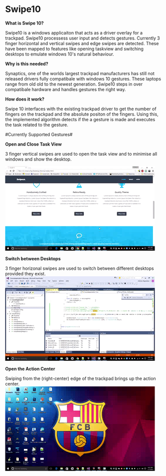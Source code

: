# Swipe10

**What is Swipe 10?**

Swipe10 is a windows applicaiton that acts as a driver overlay for a trackpad. Swipe10 processess user input and detects gestures. Currently 3 finger horizontal and vertical swipes and edge swipes are detected. These have been mapped to features like opening taskview and switching desktops to emulate windows 10's natural behaviour.

**Why is this needed?**

Synaptics, one of the worlds largest trackpad manufacturers has still not released drivers fully compatibale with windows 10 gestures. These laptops range from old old to the newest generation. Swipe10 steps in over compatibale hardware and handles gestures the right way.

**How does it work?**

Swipe 10 interfaces with the existing trackpad driver to get the number of fingers on the trackpad and the absolute positon of the fingers. Using this, the implemented algorithm detects if the a gesture is made and executes the task related to the gesture.

#Currently Supported Gestures#

**Open and Close Task View**

3 finger vertical swipes are used to open the task view and to minimise all windows and show the desktop.

![Sample](https://github.com/Abhiseshan/swipe10/blob/gh-pages/assets/img/updown.gif)

**Switch between Desktops**

3 finger horizonal swipes are used to switch between different desktops provided they exist.
![Sample](https://github.com/Abhiseshan/swipe10/blob/gh-pages/assets/img/leftright.gif)

**Open the Action Center**

Swiping from the (right-center) edge of the trackpad brings up the action center.
![Sample](https://github.com/Abhiseshan/swipe10/blob/gh-pages/assets/img/action.gif)
